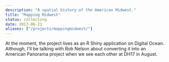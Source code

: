 ```yaml
---
description: "A spatial history of the American Midwest."
title: "Mapping Midwest"
status: collecting
date: 2017-06-21
aliases: ["/projects/mappingmidwest/"]
---
```


At the moment, the project lives as an R Shiny application on Digital
Ocean. Although, I'll be talking with Rob Nelson about converting it
into an American Panorama project when we see each other at DH17 in
August.
